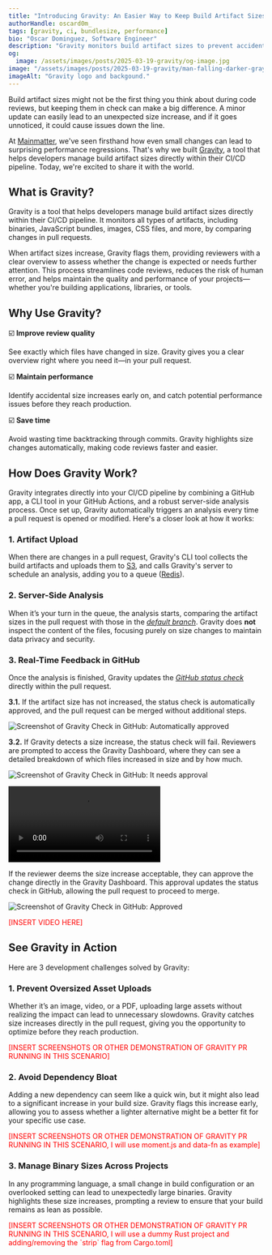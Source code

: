 ```yaml
---
title: "Introducing Gravity: An Easier Way to Keep Build Artifact Sizes Under Control"
authorHandle: oscard0m_
tags: [gravity, ci, bundlesize, performance]
bio: "Oscar Dominguez, Software Engineer"
description: "Gravity monitors build artifact sizes to prevent accidental increases – right in your CI pipeline."
og:
  image: /assets/images/posts/2025-03-19-gravity/og-image.jpg
image: "/assets/images/posts/2025-03-19-gravity/man-falling-darker-gray-logo.webp"
imageAlt: "Gravity logo and backgound."
---
```


Build artifact sizes might not be the first thing you think about during code reviews, but keeping them in check can make a big difference. A minor update can easily lead to an unexpected size increase, and if it goes unnoticed, it could cause issues down the line.

At [Mainmatter](https://mainmatter.com), we've seen firsthand how even small changes can lead to surprising performance regressions. That's why we built [Gravity](https://gravity.ci), a tool that helps developers manage build artifact sizes directly within their CI/CD pipeline. Today, we're excited to share it with the world.

## What is Gravity?

Gravity is a tool that helps developers manage build artifact sizes directly within their CI/CD pipeline. It monitors all types of artifacts, including binaries, JavaScript bundles, images, CSS files, and more, by comparing changes in pull requests.

When artifact sizes increase, Gravity flags them, providing reviewers with a clear overview to assess whether the change is expected or needs further attention. This process streamlines code reviews, reduces the risk of human error, and helps maintain the quality and performance of your projects—whether you're building applications, libraries, or tools.

## Why Use Gravity?

☑️ **Improve review quality**

See exactly which files have changed in size. Gravity gives you a clear overview right where you need it—in your pull request.

☑️ **Maintain performance**

Identify accidental size increases early on, and catch potential performance issues before they reach production.

☑️ **Save time**

Avoid wasting time backtracking through commits. Gravity highlights size changes automatically, making code reviews faster and easier.

## How Does Gravity Work?

Gravity integrates directly into your CI/CD pipeline by combining a GitHub app, a CLI tool in your GitHub Actions, and a robust server-side analysis process. Once set up, Gravity automatically triggers an analysis every time a pull request is opened or modified. Here's a closer look at how it works:

### 1. Artifact Upload

When there are changes in a pull request, Gravity's CLI tool collects the build artifacts and uploads them to [S3](https://aws.amazon.com/s3/), and calls Gravity's server to schedule an analysis, adding you to a queue ([Redis](https://redis.io/)).

### 2. Server-Side Analysis

When it’s your turn in the queue, the analysis starts, comparing the artifact sizes in the pull request with those in the [_default branch_](https://docs.github.com/en/pull-requests/collaborating-with-pull-requests/proposing-changes-to-your-work-with-pull-requests/about-branches#about-the-default-branch). Gravity does **not** inspect the content of the files, focusing purely on size changes to maintain data privacy and security.

### 3. Real-Time Feedback in GitHub

Once the analysis is finished, Gravity updates the [_GitHub status check_](https://docs.github.com/en/pull-requests/collaborating-with-pull-requests/collaborating-on-repositories-with-code-quality-features/about-status-checks) directly within the pull request.

**3.1.** If the artifact size has not increased, the status check is automatically approved, and the pull request can be merged without additional steps.

![Screenshot of Gravity Check in GitHub: Automatically approved](/assets/images/posts/2025-03-19-gravity/automatically-approved.png)

**3.2.** If Gravity detects a size increase, the status check will fail. Reviewers are prompted to access the Gravity Dashboard, where they can see a detailed breakdown of which files increased in size and by how much.

![Screenshot of Gravity Check in GitHub: It needs approval](/assets/images/posts/2025-03-19-gravity/needs-approval.png)

![Approval page](/assets/images/posts/2025-03-19-gravity/approval-page.mp4#video)

If the reviewer deems the size increase acceptable, they can approve the change directly in the Gravity Dashboard. This approval updates the status check in GitHub, allowing the pull request to proceed to merge.

![Screenshot of Gravity Check in GitHub: Approved](/assets/images/posts/2025-03-19-gravity/approved.png)

<p style="color:red">[INSERT VIDEO HERE]<p>

## See Gravity in Action

Here are 3 development challenges solved by Gravity:

### 1. Prevent Oversized Asset Uploads

Whether it’s an image, video, or a PDF, uploading large assets without realizing the impact can lead to unnecessary slowdowns. Gravity catches size increases directly in the pull request, giving you the opportunity to optimize before they reach production.

<p style="color:red">[INSERT SCREENSHOTS OR OTHER DEMONSTRATION OF GRAVITY PR RUNNING IN THIS SCENARIO]<p>

### 2. Avoid Dependency Bloat

Adding a new dependency can seem like a quick win, but it might also lead to a significant increase in your build size. Gravity flags this increase early, allowing you to assess whether a lighter alternative might be a better fit for your specific use case.

<p style="color:red">[INSERT SCREENSHOTS OR OTHER DEMONSTRATION OF GRAVITY PR RUNNING IN THIS SCENARIO, I will use moment.js and data-fn as example]<p>

### 3. Manage Binary Sizes Across Projects

In any programming language, a small change in build configuration or an overlooked setting can lead to unexpectedly large binaries. Gravity highlights these size increases, prompting a review to ensure that your build remains as lean as possible.

<p style="color:red">[INSERT SCREENSHOTS OR OTHER DEMONSTRATION OF GRAVITY PR RUNNING IN THIS SCENARIO, I will use a dummy Rust project and adding/removing the `strip` flag from Cargo.toml]<p>
